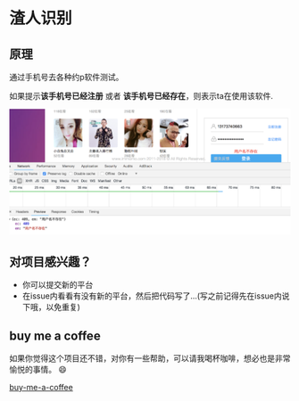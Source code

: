 # 渣人识别

## 原理

通过手机号去各种约p软件测试。

如果提示**该手机号已经注册** 或者 **该手机号已经存在**，则表示ta在使用该软件.

![](media/momo.png)

## 对项目感兴趣？

- 你可以提交新的平台
- 在issue内看看有没有新的平台，然后把代码写了...(写之前记得先在issue内说下哦，以免重复)

## buy me a coffee

如果你觉得这个项目还不错，对你有一些帮助，可以请我喝杯咖啡，想必也是非常愉悦的事情。 😄

[buy-me-a-coffee](https://jin10086.github.io/buy-me-a-coffee/)




